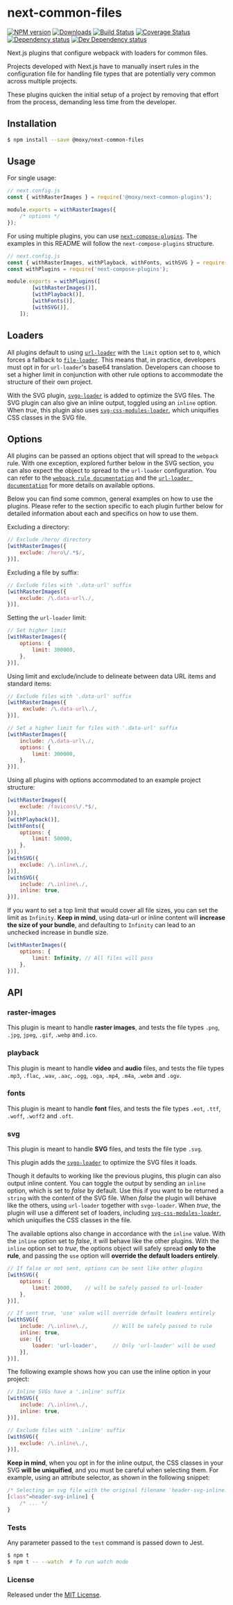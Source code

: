 # next-common-files

[![NPM version][npm-image]][npm-url] [![Downloads][downloads-image]][npm-url] [![Build Status][travis-image]][travis-url] [![Coverage Status][codecov-image]][codecov-url] [![Dependency status][david-dm-image]][david-dm-url] [![Dev Dependency status][david-dm-dev-image]][david-dm-dev-url]

[npm-url]:https://npmjs.org/package/@moxy/next-common-files
[downloads-image]:https://img.shields.io/npm/dm/@moxy/next-common-files.svg
[npm-image]:https://img.shields.io/npm/v/@moxy/next-common-files.svg
[travis-url]:https://travis-ci.org/moxystudio/next-common-files
[travis-image]:http://img.shields.io/travis/moxystudio/next-common-files/master.svg
[codecov-url]:https://codecov.io/gh/moxystudio/next-common-files
[codecov-image]:https://img.shields.io/codecov/c/github/moxystudio/next-common-files/master.svg
[david-dm-url]:https://david-dm.org/moxystudio/next-common-files
[david-dm-image]:https://img.shields.io/david/moxystudio/next-common-files.svg
[david-dm-dev-url]:https://david-dm.org/moxystudio/next-common-files?type=dev
[david-dm-dev-image]:https://img.shields.io/david/dev/moxystudio/next-common-files.svg

Next.js plugins that configure webpack with loaders for common files.

Projects developed with Next.js have to manually insert rules in the configuration file for handling file types that are potentially very common across multiple projects.

These plugins quicken the initial setup of a project by removing that effort from the process, demanding less time from the developer.


## Installation

```sh
$ npm install --save @moxy/next-common-files
```


## Usage

For single usage:

```js
// next.config.js
const { withRasterImages } = require('@moxy/next-common-plugins');

module.exports = withRasterImages({
    /* options */
});
```

For using multiple plugins, you can use [`next-compose-plugins`](https://github.com/cyrilwanner/next-compose-plugins). The examples in this README will follow the `next-compose-plugins` structure.

```js
// next.config.js
const { withRasterImages, withPlayback, withFonts, withSVG } = require('@moxy/next-common-plugins');
const withPlugins = require('next-compose-plugins');

module.exports = withPlugins([
        [withRasterImages()],
        [withPlayback()],
        [withFonts()],
        [withSVG()],
    ]);
```


## Loaders

All plugins default to using [`url-loader`](https://github.com/webpack-contrib/url-loader) with the `limit` option set to `0`, which forces a fallback to [`file-loader`](https://github.com/webpack-contrib/file-loader). This means that, in practice, developers must opt in for `url-loader`'s base64 translation. Developers can choose to set a higher limit in conjunction with other rule options to accommodate the structure of their own project.

With the SVG plugin, [`svgo-loader`](https://github.com/rpominov/svgo-loader) is added to optimize the SVG files. The SVG plugin can also give an inline output, toggled using an `inline` option. When *true*, this plugin also uses [`svg-css-modules-loader`](https://github.com/kevin940726/svg-css-modules-loader), which uniquifies CSS classes in the SVG file.


## Options

All plugins can be passed an options object that will spread to the `webpack` rule. With one exception, explored further below in the SVG section, you can also expect the object to spread to the `url-loader` configuration. You can refer to the [`webpack rule documentation`](https://webpack.js.org/configuration/module/#rule) and the [`url-loader documentation`](https://github.com/webpack-contrib/url-loader#readme) for more details on available options.

Below you can find some common, general examples on how to use the plugins. Please refer to the section specific to each plugin further below for detailed information about each and specifics on how to use them.

Excluding a directory:

```js
// Exclude /hero/ directory
[withRasterImages({
    exclude: /hero\/.*$/,
})],
```

Excluding a file by suffix:

```js
// Exclude files with '.data-url' suffix
[withRasterImages({
    exclude: /\.data-url\./,
})],
```

Setting the `url-loader` limit:

```js
// Set higher limit
[withRasterImages({
    options: {
        limit: 300000,
    },
})],
```

Using limit and exclude/include to delineate between data URL items and standard items:

```js
// Exclude files with '.data-url' suffix
[withRasterImages({
     exclude: /\.data-url\./,
})],

// Set a higher limit for files with '.data-url' suffix
[withRasterImages({
    include: /\.data-url\./,
    options: {
        limit: 300000,
    },
})],
```

Using all plugins with options accommodated to an example project structure:

```js
[withRasterImages({
    exclude: /favicons\/.*$/,
})],
[withPlayback()],
[withFonts({
    options: {
        limit: 50000,
    },
})],
[withSVG({
    exclude: /\.inline\./,
})],
[withSVG({
    include: /\.inline\./,
    inline: true,
})],
```

If you want to set a top limit that would cover all file sizes, you can set the limit as `Infinity`. **Keep in mind**, using data-url or inline content will **increase the size of your bundle**, and defaulting to `Infinity` can lead to an unchecked increase in bundle size.


```js
[withRasterImages({
    options: {
        limit: Infinity, // All files will pass
    },
})],
```


## API


### raster-images

This plugin is meant to handle **raster images**, and tests the file types `.png`, `.jpg`, `jpeg`, `.gif`, `.webp` and`.ico`.


### playback

This plugin is meant to handle **video** and **audio** files, and tests the file types `.mp3`, `.flac`, `.wav`, `.aac`, `.ogg`, `.oga`, `.mp4`,  `.m4a`, `.webm` and `.ogv`.

### fonts

This plugin is meant to handle **font** files, and tests the file types `.eot`, `.ttf`, `.woff`, `.woff2` and `.oft`.


### svg

This plugin is meant to handle **SVG** files,  and tests the file type `.svg`.

This plugin adds the [`svgo-loader`](https://github.com/rpominov/svgo-loader) to optimize the SVG files it loads. 

Though it defaults to working like the previous plugins, this plugin can also output inline content. You can toggle the output by sending an `inline` option, which is set to *false* by default. Use this if you want to be returned a `string` with the content of the SVG file. When *false* the plugin will behave like the others, using `url-loader` together with `svgo-loader`. When *true*, the plugin will use a different set of loaders, including [`svg-css-modules-loader`](https://github.com/kevin940726/svg-css-modules-loader), which uniquifies the CSS classes in the file.

The available options also change in accordance with the `inline` value. With the `inline` option set to *false*, it will behave like the other plugins. With the `inline` option set to *true*, the options object will safely spread **only to the rule**, and passing the `use` option will **override the default loaders entirely**.

```js
// If false or not sent, options can be sent like other plugins
[withSVG({
    options: {
        limit: 20000,    // will be safely passed to url-loader
    },
})],

// If sent true, 'use' value will override default loaders entirely
[withSVG({
    include: /\.inline\./,        // Will be safely passed to rule
    inline: true,
    use: [{
        loader: 'url-loader',     // Only 'url-loader' will be used
    }],
})],
```

The following example shows how you can use the inline option in your project:

```js
// Inline SVGs have a '.inline' suffix
[withSVG({
    include: /\.inline\./,
    inline: true,
})],

// Exclude files with '.inline' suffix
[withSVG({
    exclude: /\.inline\./,
})],
```

**Keep in mind**, when you opt in for the inline output, the CSS classes in your SVG **will be uniquified**, and you must be careful when selecting them. For example, using an attribute selector, as shown in the following snippet:

```css
/* Selecting an svg file with the original filename 'header-svg-inline.svg' */
[class^=header-svg-inline] {
    /* ... */
}
```

### Tests

Any parameter passed to the `test` command is passed down to Jest.

```sh
$ npm t
$ npm t -- --watch  # To run watch mode
```

### License

Released under the [MIT License](https://opensource.org/licenses/mit-license.php).
